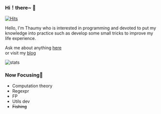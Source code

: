 ### Hi！there~ 🎉

[![Hits](https://hits.seeyoufarm.com/api/count/incr/badge.svg?url=https%3A%2F%2Fgithub.com%2FThaumy&count_bg=%2379C83D&title_bg=%23555555&icon=&icon_color=%23E7E7E7&title=hits&edge_flat=false)](https://hits.seeyoufarm.com)

Hello, I'm Thaumy who is interested in programming and devoted to put my knowledge into practice such as develop some small tricks to improve my life experience.  

Ask me about anything [here](https://github.com/Thaumy/Thaumy/issues)  
or visit my [blog](https://www.thaumy.cn)  

![stats](https://github-readme-stats.vercel.app/api?username=Thaumy&show_icons=true)

### Now Focusing🎯

* Computation theory
* Regexpr
* FP
* Utils dev
* ~~Fishing~~
